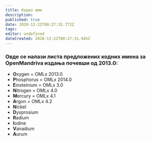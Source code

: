 ```yaml
---
title: Кодно име
description: 
published: true
date: 2020-12-22T00:27:33.772Z
tags: 
editor: undefined
dateCreated: 2020-12-22T00:27:31.945Z
---
```


### Овде се налази листа предложених кодних имена за OpenMandriva издања почевши од 2013.0:

- **O**xygen = OMLx 2013.0
- **P**hosphorus = OMLx 2014.0
- **E**insteinium = OMLx 3.0
- **N**itrogen = OMLx 4.0
- **M**ercury = OMLx 4.1
- **A**rgon = OMLx 4.2
- **N**ickel
- **D**ysprosium
- **R**adium
- **I**odine
- **V**anadium
- **A**urum
